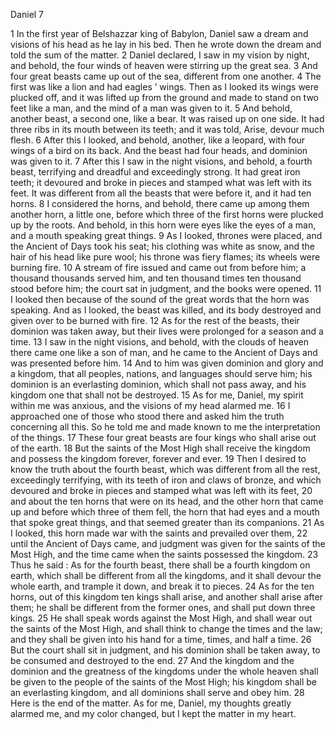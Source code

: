 Daniel 7

1	In the first year of Belshazzar king of Babylon, Daniel saw a dream and visions of his head as he lay in his bed. Then he wrote down the dream and told the sum of the matter.
2	Daniel declared, I saw in my vision by night, and behold, the four winds of heaven were stirring up the great sea.
3	And four great beasts came up out of the sea, different from one another.
4	The first was like a lion and had eagles ’ wings. Then as I looked its wings were plucked off, and it was lifted up from the ground and made to stand on two feet like a man, and the mind of a man was given to it.
5	And behold, another beast, a second one, like a bear. It was raised up on one side. It had three ribs in its mouth between its teeth; and it was told, Arise, devour much flesh.
6	After this I looked, and behold, another, like a leopard, with four wings of a bird on its back. And the beast had four heads, and dominion was given to it.
7	After this I saw in the night visions, and behold, a fourth beast, terrifying and dreadful and exceedingly strong. It had great iron teeth; it devoured and broke in pieces and stamped what was left with its feet. It was different from all the beasts that were before it, and it had ten horns.
8	I considered the horns, and behold, there came up among them another horn, a little one, before which three of the first horns were plucked up by the roots. And behold, in this horn were eyes like the eyes of a man, and a mouth speaking great things.
9	As I looked, thrones were placed, and the Ancient of Days took his seat; his clothing was white as snow, and the hair of his head like pure wool; his throne was fiery flames; its wheels were burning fire.
10	A stream of fire issued and came out from before him; a thousand thousands served him, and ten thousand times ten thousand stood before him; the court sat in judgment, and the books were opened.
11	I looked then because of the sound of the great words that the horn was speaking. And as I looked, the beast was killed, and its body destroyed and given over to be burned with fire.
12	As for the rest of the beasts, their dominion was taken away, but their lives were prolonged for a season and a time.
13	I saw in the night visions, and behold, with the clouds of heaven there came one like a son of man, and he came to the Ancient of Days and was presented before him.
14	And to him was given dominion and glory and a kingdom, that all peoples, nations, and languages should serve him; his dominion is an everlasting dominion, which shall not pass away, and his kingdom one that shall not be destroyed.
15	As for me, Daniel, my spirit within me was anxious, and the visions of my head alarmed me.
16	I approached one of those who stood there and asked him the truth concerning all this. So he told me and made known to me the interpretation of the things.
17	These four great beasts are four kings who shall arise out of the earth.
18	But the saints of the Most High shall receive the kingdom and possess the kingdom forever, forever and ever.
19	Then I desired to know the truth about the fourth beast, which was different from all the rest, exceedingly terrifying, with its teeth of iron and claws of bronze, and which devoured and broke in pieces and stamped what was left with its feet,
20	and about the ten horns that were on its head, and the other horn that came up and before which three of them fell, the horn that had eyes and a mouth that spoke great things, and that seemed greater than its companions.
21	As I looked, this horn made war with the saints and prevailed over them,
22	until the Ancient of Days came, and judgment was given for the saints of the Most High, and the time came when the saints possessed the kingdom.
23	Thus he said : As for the fourth beast, there shall be a fourth kingdom on earth, which shall be different from all the kingdoms, and it shall devour the whole earth, and trample it down, and break it to pieces.
24	As for the ten horns, out of this kingdom ten kings shall arise, and another shall arise after them; he shall be different from the former ones, and shall put down three kings.
25	He shall speak words against the Most High, and shall wear out the saints of the Most High, and shall think to change the times and the law; and they shall be given into his hand for a time, times, and half a time.
26	But the court shall sit in judgment, and his dominion shall be taken away, to be consumed and destroyed to the end.
27	And the kingdom and the dominion and the greatness of the kingdoms under the whole heaven shall be given to the people of the saints of the Most High; his kingdom shall be an everlasting kingdom, and all dominions shall serve and obey him.
28	Here is the end of the matter. As for me, Daniel, my thoughts greatly alarmed me, and my color changed, but I kept the matter in my heart.

